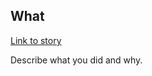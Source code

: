 ## What

[Link to story](https://dsdmoj.atlassian.net/browse/LCAM-XXX)

Describe what you did and why.
